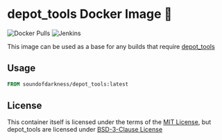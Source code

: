 # depot_tools Docker Image 🐋

![Docker Pulls](https://img.shields.io/docker/pulls/soundofdarkness/depot_tools?style=for-the-badge)
![Jenkins](https://img.shields.io/jenkins/build/https/ci.sleepylux.xyz/job/depot_tools-docker/job/master?style=for-the-badge)

This image can be used as a base for any builds that require [depot_tools](https://chromium.googlesource.com/chromium/tools/depot_tools/)

## Usage

```dockerfile
FROM soundofdarkness/depot_tools:latest
```

## License

This container itself is licensed under the terms of the [MIT License](/License), but depot_tools are licensed under [BSD-3-Clause License](/License-depot_tools)


